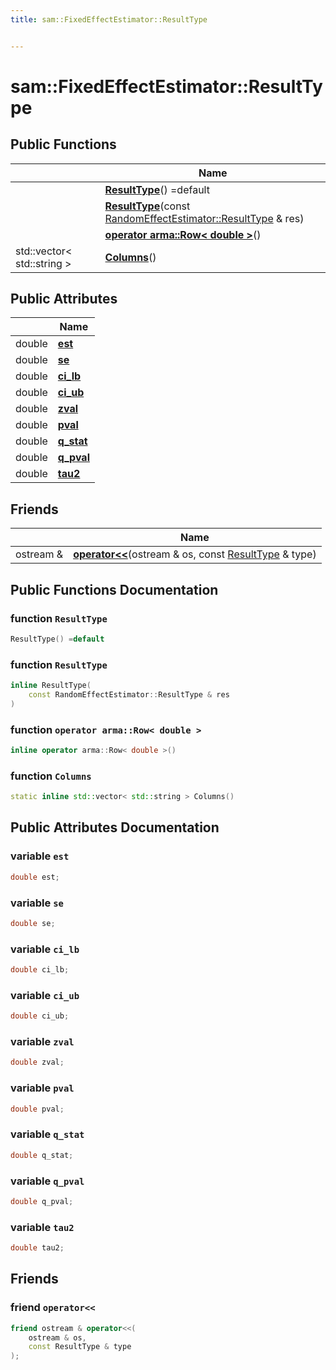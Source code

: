 ```yaml
---
title: sam::FixedEffectEstimator::ResultType


---
```


# sam::FixedEffectEstimator::ResultType



















## Public Functions

|                | Name           |
| -------------- | -------------- |
|  | **[ResultType](/doxygen/Classes/structsam_1_1_fixed_effect_estimator_1_1_result_type/#function-resulttype)**() =default  |
|  | **[ResultType](/doxygen/Classes/structsam_1_1_fixed_effect_estimator_1_1_result_type/#function-resulttype)**(const [RandomEffectEstimator::ResultType](/doxygen/Classes/structsam_1_1_random_effect_estimator_1_1_result_type/) & res)  |
|  | **[operator arma::Row< double >](/doxygen/Classes/structsam_1_1_fixed_effect_estimator_1_1_result_type/#function-operator-armarow<-double->)**()  |
| std::vector< std::string > | **[Columns](/doxygen/Classes/structsam_1_1_fixed_effect_estimator_1_1_result_type/#function-columns)**()  |


## Public Attributes

|                | Name           |
| -------------- | -------------- |
| double | **[est](/doxygen/Classes/structsam_1_1_fixed_effect_estimator_1_1_result_type/#variable-est)**  |
| double | **[se](/doxygen/Classes/structsam_1_1_fixed_effect_estimator_1_1_result_type/#variable-se)**  |
| double | **[ci_lb](/doxygen/Classes/structsam_1_1_fixed_effect_estimator_1_1_result_type/#variable-ci_lb)**  |
| double | **[ci_ub](/doxygen/Classes/structsam_1_1_fixed_effect_estimator_1_1_result_type/#variable-ci_ub)**  |
| double | **[zval](/doxygen/Classes/structsam_1_1_fixed_effect_estimator_1_1_result_type/#variable-zval)**  |
| double | **[pval](/doxygen/Classes/structsam_1_1_fixed_effect_estimator_1_1_result_type/#variable-pval)**  |
| double | **[q_stat](/doxygen/Classes/structsam_1_1_fixed_effect_estimator_1_1_result_type/#variable-q_stat)**  |
| double | **[q_pval](/doxygen/Classes/structsam_1_1_fixed_effect_estimator_1_1_result_type/#variable-q_pval)**  |
| double | **[tau2](/doxygen/Classes/structsam_1_1_fixed_effect_estimator_1_1_result_type/#variable-tau2)**  |


## Friends

|                | Name           |
| -------------- | -------------- |
| ostream & | **[operator<<](/doxygen/Classes/structsam_1_1_fixed_effect_estimator_1_1_result_type/#friend-operator<<)**(ostream & os, const [ResultType](/doxygen/Classes/structsam_1_1_fixed_effect_estimator_1_1_result_type/) & type)  |












## Public Functions Documentation

### function `ResultType`

```cpp
ResultType() =default
```





























### function `ResultType`

```cpp
inline ResultType(
    const RandomEffectEstimator::ResultType & res
)
```





























### function `operator arma::Row< double >`

```cpp
inline operator arma::Row< double >()
```





























### function `Columns`

```cpp
static inline std::vector< std::string > Columns()
```































## Public Attributes Documentation

### variable `est`

```cpp
double est;
```





























### variable `se`

```cpp
double se;
```





























### variable `ci_lb`

```cpp
double ci_lb;
```





























### variable `ci_ub`

```cpp
double ci_ub;
```





























### variable `zval`

```cpp
double zval;
```





























### variable `pval`

```cpp
double pval;
```





























### variable `q_stat`

```cpp
double q_stat;
```





























### variable `q_pval`

```cpp
double q_pval;
```





























### variable `tau2`

```cpp
double tau2;
```































## Friends

### friend `operator<<`

```cpp
friend ostream & operator<<(
    ostream & os,
    const ResultType & type
);
```































